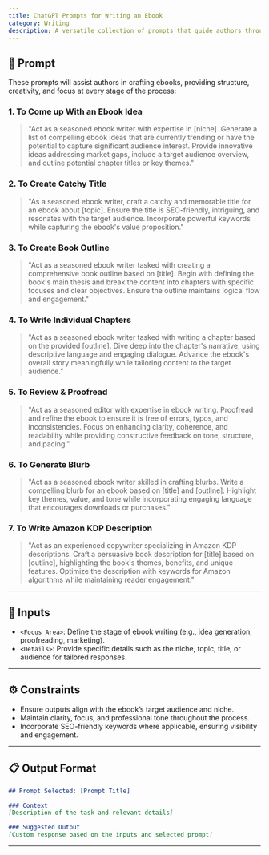 ```yaml
---
title: ChatGPT Prompts for Writing an Ebook
category: Writing
description: A versatile collection of prompts that guide authors through the ebook writing process, from ideation to proofreading and marketing.
---
```


## 🔧 Prompt

These prompts will assist authors in crafting ebooks, providing structure, creativity, and focus at every stage of the process:

### 1. **To Come up With an Ebook Idea**
> "Act as a seasoned ebook writer with expertise in [niche]. Generate a list of compelling ebook ideas that are currently trending or have the potential to capture significant audience interest. Provide innovative ideas addressing market gaps, include a target audience overview, and outline potential chapter titles or key themes."

### 2. **To Create Catchy Title**
> "As a seasoned ebook writer, craft a catchy and memorable title for an ebook about [topic]. Ensure the title is SEO-friendly, intriguing, and resonates with the target audience. Incorporate powerful keywords while capturing the ebook's value proposition."

### 3. **To Create Book Outline**
> "Act as a seasoned ebook writer tasked with creating a comprehensive book outline based on [title]. Begin with defining the book's main thesis and break the content into chapters with specific focuses and clear objectives. Ensure the outline maintains logical flow and engagement."

### 4. **To Write Individual Chapters**
> "Act as a seasoned ebook writer tasked with writing a chapter based on the provided [outline]. Dive deep into the chapter's narrative, using descriptive language and engaging dialogue. Advance the ebook's overall story meaningfully while tailoring content to the target audience."

### 5. **To Review & Proofread**
> "Act as a seasoned editor with expertise in ebook writing. Proofread and refine the ebook to ensure it is free of errors, typos, and inconsistencies. Focus on enhancing clarity, coherence, and readability while providing constructive feedback on tone, structure, and pacing."

### 6. **To Generate Blurb**
> "Act as a seasoned ebook writer skilled in crafting blurbs. Write a compelling blurb for an ebook based on [title] and [outline]. Highlight key themes, value, and tone while incorporating engaging language that encourages downloads or purchases."

### 7. **To Write Amazon KDP Description**
> "Act as an experienced copywriter specializing in Amazon KDP descriptions. Craft a persuasive book description for [title] based on [outline], highlighting the book's themes, benefits, and unique features. Optimize the description with keywords for Amazon algorithms while maintaining reader engagement."

---

## 🧩 Inputs

- `<Focus Area>`: Define the stage of ebook writing (e.g., idea generation, proofreading, marketing).
- `<Details>`: Provide specific details such as the niche, topic, title, or audience for tailored responses.

---

## ⚙️ Constraints

- Ensure outputs align with the ebook’s target audience and niche.  
- Maintain clarity, focus, and professional tone throughout the process.  
- Incorporate SEO-friendly keywords where applicable, ensuring visibility and engagement.

---

## 📋 Output Format

```markdown
## Prompt Selected: [Prompt Title]

### Context
[Description of the task and relevant details]

### Suggested Output
[Custom response based on the inputs and selected prompt]
```

---
